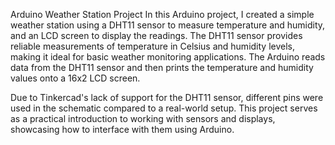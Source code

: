 Arduino Weather Station Project
In this Arduino project, I created a simple weather station using a DHT11 sensor to measure temperature and humidity, and an LCD screen to display the readings. The DHT11 sensor provides reliable measurements of temperature in Celsius and humidity levels, making it ideal for basic weather monitoring applications. The Arduino reads data from the DHT11 sensor and then prints the temperature and humidity values onto a 16x2 LCD screen.

Due to Tinkercad's lack of support for the DHT11 sensor, different pins were used in the schematic compared to a real-world setup. This project serves as a practical introduction to working with sensors and displays, showcasing how to interface with them using Arduino.
